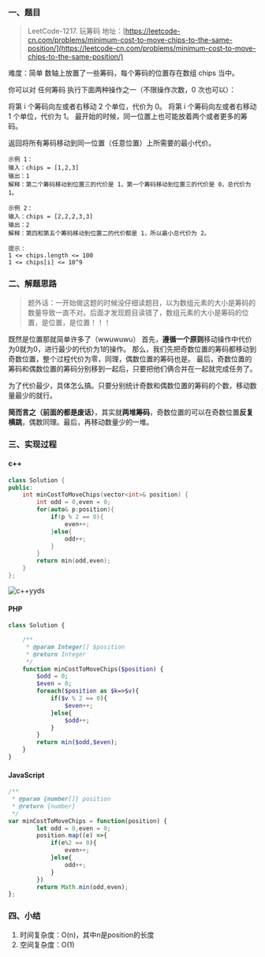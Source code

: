 ###  一、题目

>LeetCode-1217. 玩筹码
>地址：[https://leetcode-cn.com/problems/minimum-cost-to-move-chips-to-the-same-position/](https://leetcode-cn.com/problems/minimum-cost-to-move-chips-to-the-same-position/)

难度：简单
数轴上放置了一些筹码，每个筹码的位置存在数组 chips 当中。

你可以对 任何筹码 执行下面两种操作之一（不限操作次数，0 次也可以）：

将第 i 个筹码向左或者右移动 2 个单位，代价为 0。
将第 i 个筹码向左或者右移动 1 个单位，代价为 1。
最开始的时候，同一位置上也可能放着两个或者更多的筹码。

返回将所有筹码移动到同一位置（任意位置）上所需要的最小代价。

```
示例 1：
输入：chips = [1,2,3]
输出：1
解释：第二个筹码移动到位置三的代价是 1，第一个筹码移动到位置三的代价是 0，总代价为 1。

示例 2：
输入：chips = [2,2,2,3,3]
输出：2
解释：第四和第五个筹码移动到位置二的代价都是 1，所以最小总代价为 2。
 
提示：
1 <= chips.length <= 100
1 <= chips[i] <= 10^9
```

### 二、解题思路
>题外话：一开始做这题的时候没仔细读题目，以为数组元素的大小是筹码的数量导致一直不对。后面才发现题目读错了，数组元素的大小是筹码的位置，是位置，是位置！！！

既然是位置那就简单许多了（wwuwuwu）
首先，**遵循一个原则**移动操作中代价为0就为0，进行最少的代价为1的操作。
那么，我们先把奇数位置的筹码都移动到奇数位置，整个过程代价为零，同理，偶数位置的筹码也是。
最后，奇数位置的筹码和偶数位置的筹码分别移到一起后，只要把他们俩合并在一起就完成任务了。

为了代价最少，具体怎么搞。只要分别统计奇数和偶数位置的筹码的个数，移动数量最少的就行。

**简而言之（前面的都是废话）**，其实就**两堆筹码**，奇数位置的可以在奇数位置**反复横跳**，偶数同理。最后，再移动数量少的一堆。

### 三、实现过程

#### c++
```c++
class Solution {
public:
    int minCostToMoveChips(vector<int>& position) {
        int odd = 0,even = 0;
        for(auto& p:position){
            if(p % 2 == 0){
                even++;
            }else{
                odd++;
            }
        }
        return min(odd,even);
    }
};
```
![c++yyds](https://gitee.com/siebe/album/raw/master/img/20210518163955.png)
#### PHP
```php
class Solution {

    /**
     * @param Integer[] $position
     * @return Integer
     */
    function minCostToMoveChips($position) {
        $odd = 0;
        $even = 0;
        foreach($position as $k=>$v){
            if($v % 2 == 0){
                $even++;
            }else{
                $odd++;
            }
        }
        return min($odd,$even);
    }
}
```

#### JavaScript

```javascript
/**
 * @param {number[]} position
 * @return {number}
 */
var minCostToMoveChips = function(position) {
        let odd = 0,even = 0;
        position.map((e) =>{
            if(e%2 == 0){
                even++;
            }else{
                odd++;
            }
        })
        return Math.min(odd,even);
};
```

### 四、小结
1. 时间复杂度：O(n)，其中n是position的长度
2. 空间复杂度：O(1)
